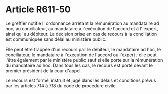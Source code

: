 # Article R611-50

Le greffier notifie l' ordonnance arrêtant la rémunération au mandataire ad hoc, au conciliateur, au mandataire à l'exécution de l'accord et à l' expert, ainsi qu' au débiteur. La décision prise en cas de recours à la conciliation est communiquée sans délai au ministère public.

Elle peut être frappée d'un recours par le débiteur, le mandataire ad hoc, le conciliateur, le mandataire à l'exécution de l'accord ou l'expert ; elle peut l'être également par le ministère public sauf si elle porte sur la rémunération du mandataire ad hoc. Dans tous les cas, le recours est porté devant le premier président de la cour d'appel.

Le recours est formé, instruit et jugé dans les délais et conditions prévus par les articles 714 à 718 du code de procédure civile.
